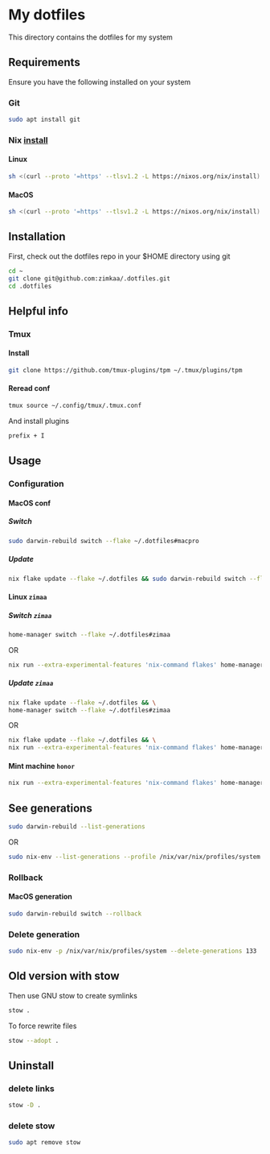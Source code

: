 # My dotfiles

This directory contains the dotfiles for my system

## Requirements

Ensure you have the following installed on your system

### Git

```sh
sudo apt install git
```

### Nix [install](https://nixos.org/download/)

#### Linux

```sh
sh <(curl --proto '=https' --tlsv1.2 -L https://nixos.org/nix/install) --daemon
```

#### MacOS

```sh
sh <(curl --proto '=https' --tlsv1.2 -L https://nixos.org/nix/install)
```

## Installation

First, check out the dotfiles repo in your $HOME directory using git

```sh
cd ~
git clone git@github.com:zimkaa/.dotfiles.git
cd .dotfiles
```

## Helpful info

### Tmux

#### Install

```sh
git clone https://github.com/tmux-plugins/tpm ~/.tmux/plugins/tpm
```

#### Reread conf

```sh
tmux source ~/.config/tmux/.tmux.conf
```

And install plugins

```sh
prefix + I
```

## Usage

### Configuration

#### MacOS conf

##### Switch

```sh
sudo darwin-rebuild switch --flake ~/.dotfiles#macpro
```

##### Update

```sh
nix flake update --flake ~/.dotfiles && sudo darwin-rebuild switch --flake ~/.dotfiles#macpro
```

#### Linux `zimaa`

##### Switch `zimaa`

```sh
home-manager switch --flake ~/.dotfiles#zimaa
```

OR

```sh
nix run --extra-experimental-features 'nix-command flakes' home-manager switch -- --flake ~/.dotfiles#zimaa
```

##### Update `zimaa`

```sh
nix flake update --flake ~/.dotfiles && \
home-manager switch --flake ~/.dotfiles#zimaa
```

OR

```sh
nix flake update --flake ~/.dotfiles && \
nix run --extra-experimental-features 'nix-command flakes' home-manager switch -- --flake ~/.dotfiles#zimaa
```

#### Mint machine `honor`

```sh
nix run --extra-experimental-features 'nix-command flakes' home-manager switch -- --flake ~/.dotfiles##fdg
```

## See generations

```sh
sudo darwin-rebuild --list-generations
```

OR

```sh
sudo nix-env --list-generations --profile /nix/var/nix/profiles/system
```

### Rollback

#### MacOS generation

```sh
sudo darwin-rebuild switch --rollback
```

### Delete generation

```sh
sudo nix-env -p /nix/var/nix/profiles/system --delete-generations 133
```

## Old version with stow

Then use GNU stow to create symlinks

```sh
stow .
```

To force rewrite files

```sh
stow --adopt .
```

## Uninstall

### delete links

```sh
stow -D .
```

### delete stow

```sh
sudo apt remove stow
```
